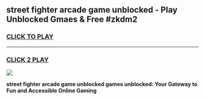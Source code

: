 
## street fighter arcade game unblocked - Play Unblocked Gmaes & Free #zkdm2
<h3>
<a href="https://news.freeplayer.one?title=street_fighter_arcade_game_unblocked&ref=24F">CLICK TO PLAY</a></h3>
<hr>

<h3>
<a href="https://news.freeplayer.one?title=street_fighter_arcade_game_unblocked&ref=24F">CLICK 2 PLAY</a>
  
</h3>

<a href="https://news.freeplayer.one?title=street_fighter_arcade_game_unblocked&ref=24F/"><img src="https://clearcache.store/games.png"></a>


**street fighter arcade game unblocked games unblocked: Your Gateway to Fun and Accessible Online Gaming**
